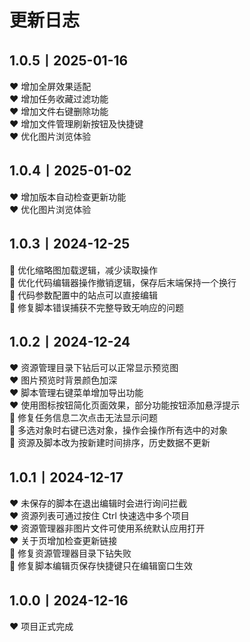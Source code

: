 # 更新日志

## 1.0.5丨2025-01-16
♥️ 增加全屏效果适配  
♥️ 增加任务收藏过滤功能  
♥️ 增加文件右键删除功能  
♥️ 增加文件管理刷新按钮及快捷键  
♥️ 优化图片浏览体验  

## 1.0.4丨2025-01-02
♥️ 增加版本自动检查更新功能  
♥️ 优化图片浏览体验  

## 1.0.3丨2024-12-25
🔧 优化缩略图加载逻辑，减少读取操作  
🔧 优化代码编辑器操作撤销逻辑，保存后末端保持一个换行  
🔧 代码参数配置中的站点可以直接编辑  
🔧 修复脚本错误捕获不完整导致无响应的问题  

## 1.0.2丨2024-12-24
♥️ 资源管理目录下钻后可以正常显示预览图  
♥️ 图片预览时背景颜色加深  
♥️ 脚本管理右键菜单增加导出功能  
♥️ 使用图标按钮简化页面效果，部分功能按钮添加悬浮提示  
🔧 修复任务信息二次点击无法显示问题  
🔧 多选对象时右键已选对象，操作会操作所有选中的对象  
🔧 资源及脚本改为按新建时间排序，历史数据不更新  

## 1.0.1丨2024-12-17
♥️ 未保存的脚本在退出编辑时会进行询问拦截  
♥️ 资源列表可通过按住 Ctrl 快速选中多个项目  
♥️ 资源管理器非图片文件可使用系统默认应用打开  
♥️ 关于页增加检查更新链接  
🔧 修复资源管理器目录下钻失败  
🔧 修复脚本编辑页保存快捷键只在编辑窗口生效  

## 1.0.0丨2024-12-16
♥️ 项目正式完成  
